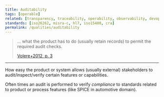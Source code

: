 ```yaml
---
title: Auditability
tags: [operable]
related: [transparency, traceability, operability, observability, devops-metrics]
standards: [iso26262, misra-c, hl7, iso15408, cra]
permalink: /qualities/auditability
---
```



>... what the product has to do (usually retain records) to permit the required audit checks.
>
>[Volere+2012, p. 3](/references/#volere)


<hr class="with-no-margin"/>

How easy the product or system allows (usually external) stakeholders to audit/inspect/verify certain features or capabilities.

Often times an audit is performed to verify _compliance_ to standards related to product or process features (like SPICE in automotive domain).

